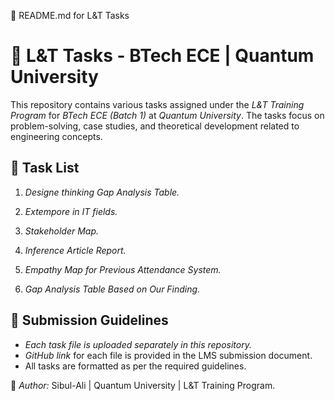📌 README.md for L&T Tasks

# 📂 L&T Tasks - BTech ECE | Quantum University  

This repository contains various tasks assigned under the *L&T Training Program* for *BTech ECE (Batch 1)* at *Quantum University*. The tasks focus on problem-solving, case studies, and theoretical development related to engineering concepts.  

## 📑 Task List  

1. *Designe thinking Gap Analysis Table.*  
     

2. *Extempore in IT fields.*  
   

3. *Stakeholder Map.*  


4. *Inference Article Report.*


5. *Empathy Map for Previous Attendance System.*


6. *Gap Analysis Table Based on Our Finding.*

   

## 🔗 Submission Guidelines  

- *Each task file is uploaded separately in this repository.*  
- *GitHub link* for each file is provided in the LMS submission document.  
- All tasks are formatted as per the required guidelines.  

📌 *Author:* Sibul-Ali | Quantum University | L&T Training Program.
